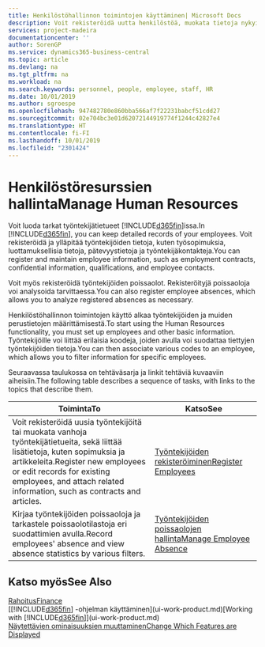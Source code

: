 ```yaml
---
title: Henkilöstöhallinnon toimintojen käyttäminen| Microsoft Docs
description: Voit rekisteröidä uutta henkilöstöä, muokata tietoja nykyisestä henkilöstöstä sekä tallentaa poissaolot ja analysoida niitä.
services: project-madeira
documentationcenter: ''
author: SorenGP
ms.service: dynamics365-business-central
ms.topic: article
ms.devlang: na
ms.tgt_pltfrm: na
ms.workload: na
ms.search.keywords: personnel, people, employee, staff, HR
ms.date: 10/01/2019
ms.author: sgroespe
ms.openlocfilehash: 947482780e860bba566af7f22231babcf51cdd27
ms.sourcegitcommit: 02e704bc3e01d62072144919774f1244c42827e4
ms.translationtype: HT
ms.contentlocale: fi-FI
ms.lasthandoff: 10/01/2019
ms.locfileid: "2301424"
---
```

# <a name="manage-human-resources"></a><span data-ttu-id="dbe96-103">Henkilöstöresurssien hallinta</span><span class="sxs-lookup"><span data-stu-id="dbe96-103">Manage Human Resources</span></span>
<span data-ttu-id="dbe96-104">Voit luoda tarkat työntekijätietueet [!INCLUDE[d365fin](includes/d365fin_md.md)]issa.</span><span class="sxs-lookup"><span data-stu-id="dbe96-104">In [!INCLUDE[d365fin](includes/d365fin_md.md)], you can keep detailed records of your employees.</span></span> <span data-ttu-id="dbe96-105">Voit rekisteröidä ja ylläpitää työntekijöiden tietoja, kuten työsopimuksia, luottamuksellisia tietoja, pätevyystietoja ja työntekijäkontakteja.</span><span class="sxs-lookup"><span data-stu-id="dbe96-105">You can register and maintain employee information, such as employment contracts, confidential information, qualifications, and employee contacts.</span></span>

<span data-ttu-id="dbe96-106">Voit myös rekisteröidä työntekijöiden poissaolot. Rekisteröityjä poissaoloja voi analysoida tarvittaessa.</span><span class="sxs-lookup"><span data-stu-id="dbe96-106">You can also register employee absences, which allows you to analyze registered absences as necessary.</span></span>

<span data-ttu-id="dbe96-107">Henkilöstöhallinnon toimintojen käyttö alkaa työntekijöiden ja muiden perustietojen määrittämisestä.</span><span class="sxs-lookup"><span data-stu-id="dbe96-107">To start using the Human Resources functionality, you must set up employees and other basic information.</span></span> <span data-ttu-id="dbe96-108">Työntekijöille voi liittää erilaisia koodeja, joiden avulla voi suodattaa tiettyjen työntekijöiden tietoja.</span><span class="sxs-lookup"><span data-stu-id="dbe96-108">You can then associate various codes to an employee, which allows you to filter information for specific employees.</span></span>

<span data-ttu-id="dbe96-109">Seuraavassa taulukossa on tehtäväsarja ja linkit tehtäviä kuvaaviin aiheisiin.</span><span class="sxs-lookup"><span data-stu-id="dbe96-109">The following table describes a sequence of tasks, with links to the topics that describe them.</span></span>

| <span data-ttu-id="dbe96-110">Toiminta</span><span class="sxs-lookup"><span data-stu-id="dbe96-110">To</span></span> | <span data-ttu-id="dbe96-111">Katso</span><span class="sxs-lookup"><span data-stu-id="dbe96-111">See</span></span> |
| --- | --- |
| <span data-ttu-id="dbe96-112">Voit rekisteröidä uusia työntekijöitä tai muokata vanhoja työntekijätietueita, sekä liittää lisätietoja, kuten sopimuksia ja artikkeleita.</span><span class="sxs-lookup"><span data-stu-id="dbe96-112">Register new employees or edit records for existing employees, and attach related information, such as contracts and articles.</span></span> |[<span data-ttu-id="dbe96-113">Työntekijöiden rekisteröiminen</span><span class="sxs-lookup"><span data-stu-id="dbe96-113">Register Employees</span></span>](hr-how-register-employees.md) |
| <span data-ttu-id="dbe96-114">Kirjaa työntekijöiden poissaoloja ja tarkastele poissaolotilastoja eri suodattimien avulla.</span><span class="sxs-lookup"><span data-stu-id="dbe96-114">Record employees' absence and view absence statistics by various filters.</span></span> |[<span data-ttu-id="dbe96-115">Työntekijöiden poissaolojen hallinta</span><span class="sxs-lookup"><span data-stu-id="dbe96-115">Manage Employee Absence</span></span>](hr-how-manage-absence.md) |

## <a name="see-also"></a><span data-ttu-id="dbe96-116">Katso myös</span><span class="sxs-lookup"><span data-stu-id="dbe96-116">See Also</span></span>
[<span data-ttu-id="dbe96-117">Rahoitus</span><span class="sxs-lookup"><span data-stu-id="dbe96-117">Finance</span></span>](finance.md)  
<span data-ttu-id="dbe96-118">[[!INCLUDE[d365fin](includes/d365fin_md.md)] -ohjelman käyttäminen](ui-work-product.md)</span><span class="sxs-lookup"><span data-stu-id="dbe96-118">[Working with [!INCLUDE[d365fin](includes/d365fin_md.md)]](ui-work-product.md)</span></span>  
[<span data-ttu-id="dbe96-119">Näytettävien ominaisuuksien muuttaminen</span><span class="sxs-lookup"><span data-stu-id="dbe96-119">Change Which Features are Displayed</span></span>](ui-experiences.md)        
